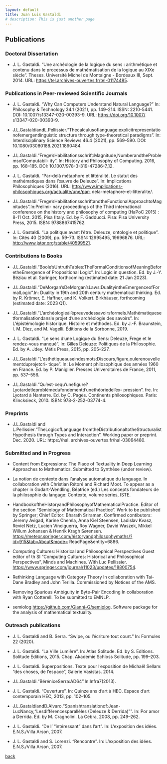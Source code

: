 ```yaml
---
layout: default
title: Juan Luis Gastaldi
# description: This is just another page
---
```


## Publications

### Doctoral Dissertation

- J. L. Gastaldi. “Une archéologie de la logique du sens : arithmétique et contenu dans le processus de mathématisation de la logique au XIXe siècle”. Theses. Université Michel de Montaigne - Bordeaux III, Sept. 2014. URL: https://tel.archives-ouvertes.fr/tel-01174485.

### Publications in Peer-reviewed Scientific Journals

- J. L. Gastaldi. “Why Can Computers Understand Natural Language?” In: Philosophy & Technology 34.1 (2021), pp. 149–214. ISSN: 2210-5441. DOI: 10.1007/s13347-020-00393-9. URL: https://doi.org/10.1007/ s13347-020-00393-9.

- J.L.GastaldiandL.Pellissier.“Thecalculusoflanguage:explicitrepresentationofemergentlinguistic structure through type-theoretical paradigms”. In: Interdisciplinary Science Reviews 46.4 (2021), pp. 569–590. DOI: 10.1080/03080188.2021.1890484.

- J.L.Gastaldi.“Frege’sHabilitationsschrift:Magnitude,NumberandtheProblemsofComputabil- ity”. In: History and Philosophy of Computing. 2016, pp. 168–185. DOI: 10.1007/978-3-319-47286-7_12.

- J. L. Gastaldi. “Par-delà métaphore et littéralité. Le statut des mathématiques dans l’œuvre de Deleuze”. In: Implications Philosophiques (2016). URL: http://www.implications-philosophiques.org/actualite/une/par- dela-metaphore-et-litteralite/.

- J.L.Gastaldi.“Frege’sHabilitationsschriftandtheFunctionalApproachtoMagnitudes”.In:Prelimi- nary proceedings of the Third international conference on the history and philosophy of computing (HaPoC 2015) : 8-11 Oct. 2015, Pisa (Italy. Ed. by F. Gadducci. Pisa: Pisa University Press, 2015. ISBN: 9788867415762.

- J. L. Gastaldi. “La politique avant l’être. Deleuze, ontologie et politique”. In: Cités 40 (2009), pp. 59–73. ISSN: 12995495, 19696876. URL: http://www.jstor.org/stable/40599521.


### Contributions to Books

- J.L.Gastaldi.“Boole’sUntruthTables:TheFormalConditionsofMeaningBeforetheEmergence of Propositional Logic”. In: Logic in question. Ed. by J.-Y. Béziau et al. Springer, forthcoming (estimated date: 21 Jan 2023).

- J.L.Gastaldi.“DeMorgan’sDeMorgan’sLaws:DualityintheEmergenceofFormalLogic”.In: Duality in 19th and 20th century mathematical thinking. Ed. by R. Krömer, E. Haffner, and K. Volkert. Birkhäuser, forthcoming (estimated date: 2023 Q1).

- J.L.Gastaldi.“L’archéologieàl’épreuvedessavoirsformels.Mathématiquesetformalisationdansle projet d’une archéologie des savoirs”. In: L’épistémologie historique. Histoire et méthodes. Ed. by J.-F. Braunstein, I. M. Diez, and M. Vagelli. Éditions de la Sorbonne, 2019.

- J. L. Gastaldi. “Le sens d’une Logique du Sens: Deleuze, Frege et le rendez-vous manqué”. In: Gilles Deleuze: Politiques de la Philosophie. Ed. by A. Jdey. Métis Press, 2015, pp. 205–227.

- J.L.Gastaldi.“L’esthétiqueauseindesmots:Discours,figure,oulerenouvellementduprojetcri- tique”. In: Le Moment philosophique des années 1960 en France. Ed. by P. Maniglier. Presses Universitaires de France, 2011, pp. 537–556.

- J.L.Gastaldi.“Qu’est-cequ’unefigure?Lyotardetleproblèmedufondementd’unethéoriedel’ex- pression”. fre. In: Lyotard à Nanterre. Ed. by C. Pagès. Continents philosophiques. Paris: Klincksieck, 2010. ISBN: 978-2-252-03774-4.

### Preprints

- J.L.Gastaldi and L.Pellissier.“TheLogicofLanguage:fromtheDistributionaltotheStructuralist Hypothesis through Types and Interaction”. Working paper or preprint. Dec. 2020. URL: https://hal. archives-ouvertes.fr/hal-03064480.


### Submitted and in Progress

- Content from Expressions: The Place of Textuality in Deep Learning Approaches to Mathematics. Submitted to Synthèse (under review).

- La notion de contexte dans l’analyse automatique du language.
In collaboration with Christian Rétoré and Richard Moot. To appear as a chapter in Godart-Wendling, Béatrice (ed.) Les concepts fondateurs de la philosophie du langage: Contexte, volume series, ISTE.

- HandbookoftheHistoryandPhilosophyofMathematicalPractice.
Editor of the section “Semiology of Mathematical Practice”. Work to be published by Springer; Chief Editor: Bharath Sriraman. Confirmed contibutors: Jeremy Avigad, Karine Chemla, Anna Kiel Steensen, Ladislav Kvasz, Reviel Netz, Lucien Vinciguerra, Roy Wagner, David Waszek, Mikkel Willum Johansen & Henrik Kragh Sørensen. https://meteor.springer.com/historyandphilosophymaths/?id=915&tab=About&mode= ReadPage&entity=6886.

- Computing Cultures: Historical and Philosophical Perspectives
Guest editor of th SI “Computing Cultures: Historical and Philosophical Perspectives”, Minds and Machines. With Luc Pellissier. https://www.springer.com/journal/11023/updates/18800754.

- Rethinking Language with Category Theory
In collaboration with Tai-Dane Bradley and John Terilla. Commissioned by Notices of the AMS.

- Removing Spurious Ambiguity in Byte-Pair Encoding
In collaboration with Ryan Cotterell. To be submitted to EMNLP.

- semiolog
https://github.com/Gianni-G/semiolog. Software package for the analysis of mathematical textuality.

### Outreach publications

- J. L. Gastaldi and B. Serra. “Swipe, ou l’écriture tout court.” In: Formules 22 (2020).

- J. L. Gastaldi. “La Ville Lumière”. In: Atlas Solitude. Ed. by S. Editions. Solitude Editions, 2015. Chap. Akademie Schloss Solitude, pp. 199–203.

- J. L. Gastaldi. Superpositions. Texte pour l’exposition de Michaël Sellam: “des choses, de l’espace”, Galerie Vasistas. 2014.

- J.L.Gastaldi.“BéréniceSerra:AD64”.In:Infra7(2013).

- J. L. Gastaldi. “Ouverture”. In: Quinze ans d’art à HEC. Espace d’art contemporain HEC, 2013, pp. 102–105.

- J.L.GastaldiandD.Alvaro.“Spanishtranslationof:Jean-LucNancy,“Lesdifférencesparallèles (Deleuze & Derrida)””. In: Por amor a Derrida. Ed. by M. Cragnolini. La Cebra, 2008, pp. 249–262.

- J. L. Gastaldi. “De l’ “intéressant” dans l’art”. In: L’exposition des idées. E.N.S./Villa Arson, 2007.

- J. L. Gastaldi and S. Lorenzi. “Rencontre”. In: L’exposition des idées. E.N.S./Villa Arson, 2007.

[back](./)
